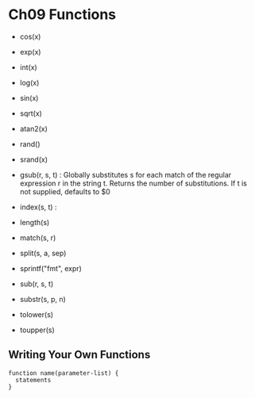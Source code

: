 # Ch09 Functions

* cos(x)
* exp(x)
* int(x)
* log(x)
* sin(x)
* sqrt(x)
* atan2(x)
* rand()
* srand(x)

* gsub(r, s, t) : Globally substitutes s for each match of the regular expression r in the string t. Returns the number of substitutions. If t is not supplied, defaults to $0
* index(s, t) : 
* length(s)
* match(s, r)
* split(s, a, sep)
* sprintf("fmt", expr)
* sub(r, s, t)
* substr(s, p, n)
* tolower(s)
* toupper(s)

## Writing Your Own Functions

```shell
function name(parameter-list) {
  statements
}
```
